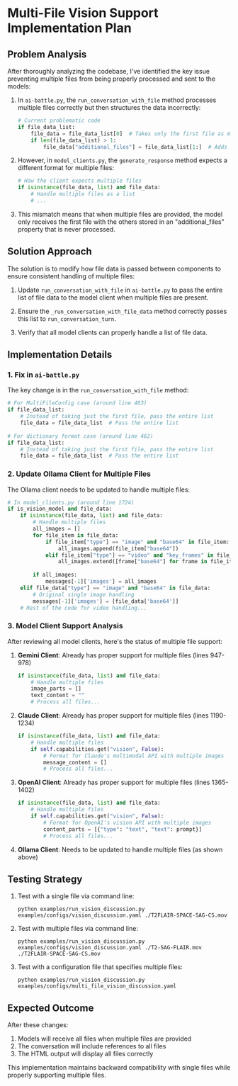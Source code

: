 # Multi-File Vision Support Implementation Plan

## Problem Analysis

After thoroughly analyzing the codebase, I've identified the key issue preventing multiple files from being properly processed and sent to the models:

1. In `ai-battle.py`, the `run_conversation_with_file` method processes multiple files correctly but then structures the data incorrectly:
   ```python
   # Current problematic code
   if file_data_list:
       file_data = file_data_list[0]  # Takes only the first file as main file_data
       if len(file_data_list) > 1:
           file_data["additional_files"] = file_data_list[1:]  # Adds rest as a property
   ```

2. However, in `model_clients.py`, the `generate_response` method expects a different format for multiple files:
   ```python
   # How the client expects multiple files
   if isinstance(file_data, list) and file_data:
       # Handle multiple files as a list
       # ...
   ```

3. This mismatch means that when multiple files are provided, the model only receives the first file with the others stored in an "additional_files" property that is never processed.

## Solution Approach

The solution is to modify how file data is passed between components to ensure consistent handling of multiple files:

1. Update `run_conversation_with_file` in `ai-battle.py` to pass the entire list of file data to the model client when multiple files are present.

2. Ensure the `_run_conversation_with_file_data` method correctly passes this list to `run_conversation_turn`.

3. Verify that all model clients can properly handle a list of file data.

## Implementation Details

### 1. Fix in `ai-battle.py`

The key change is in the `run_conversation_with_file` method:

```python
# For MultiFileConfig case (around line 403)
if file_data_list:
    # Instead of taking just the first file, pass the entire list
    file_data = file_data_list  # Pass the entire list
    
# For dictionary format case (around line 462)
if file_data_list:
    # Instead of taking just the first file, pass the entire list
    file_data = file_data_list  # Pass the entire list
```

### 2. Update Ollama Client for Multiple Files

The Ollama client needs to be updated to handle multiple files:

```python
# In model_clients.py (around line 1724)
if is_vision_model and file_data:
    if isinstance(file_data, list) and file_data:
        # Handle multiple files
        all_images = []
        for file_item in file_data:
            if file_item["type"] == "image" and "base64" in file_item:
                all_images.append(file_item["base64"])
            elif file_item["type"] == "video" and "key_frames" in file_item and file_item["key_frames"]:
                all_images.extend([frame["base64"] for frame in file_item["key_frames"]])
        
        if all_images:
            messages[-1]['images'] = all_images
    elif file_data["type"] == "image" and "base64" in file_data:
        # Original single image handling
        messages[-1]['images'] = [file_data['base64']]
    # Rest of the code for video handling...
```

### 3. Model Client Support Analysis

After reviewing all model clients, here's the status of multiple file support:

1. **Gemini Client**: Already has proper support for multiple files (lines 947-978)
   ```python
   if isinstance(file_data, list) and file_data:
       # Handle multiple files
       image_parts = []
       text_content = ""
       # Process all files...
   ```

2. **Claude Client**: Already has proper support for multiple files (lines 1190-1234)
   ```python
   if isinstance(file_data, list) and file_data:
       # Handle multiple files
       if self.capabilities.get("vision", False):
           # Format for Claude's multimodal API with multiple images
           message_content = []
           # Process all files...
   ```

3. **OpenAI Client**: Already has proper support for multiple files (lines 1365-1402)
   ```python
   if isinstance(file_data, list) and file_data:
       # Handle multiple files
       if self.capabilities.get("vision", False):
           # Format for OpenAI's vision API with multiple images
           content_parts = [{"type": "text", "text": prompt}]
           # Process all files...
   ```

4. **Ollama Client**: Needs to be updated to handle multiple files (as shown above)

## Testing Strategy

1. Test with a single file via command line:
   ```
   python examples/run_vision_discussion.py examples/configs/vision_discussion.yaml ./T2FLAIR-SPACE-SAG-CS.mov
   ```

2. Test with multiple files via command line:
   ```
   python examples/run_vision_discussion.py examples/configs/vision_discussion.yaml ./T2-SAG-FLAIR.mov ./T2FLAIR-SPACE-SAG-CS.mov
   ```

3. Test with a configuration file that specifies multiple files:
   ```
   python examples/run_vision_discussion.py examples/configs/multi_file_vision_discussion.yaml
   ```

## Expected Outcome

After these changes:

1. Models will receive all files when multiple files are provided
2. The conversation will include references to all files
3. The HTML output will display all files correctly

This implementation maintains backward compatibility with single files while properly supporting multiple files.